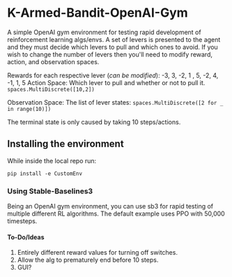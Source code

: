 # K-Armed-Bandit-OpenAI-Gym
A simple OpenAI gym environment for testing rapid development of reinforcement learning algs/envs. A set of levers is presented to the agent and they must decide which levers to pull and which ones to avoid. If you wish to change the number of levers then you'll need to modify reward, action, and observation spaces.

Rewards for each respective lever (*can be modified*): -3, 3, -2, 1 , 5, -2, 4, -1, 1, 5
Action Space: Which lever to pull and whether or not to pull it. ```spaces.MultiDiscrete([10,2])```

Observation Space: The list of lever states: ```spaces.MultiDiscrete([2 for _ in range(10)])```

The terminal state is only caused by taking 10 steps/actions.

## Installing the environment
While inside the local repo run:
```
pip install -e CustomEnv
```

### Using Stable-Baselines3
Being an OpenAI gym environment, you can use sb3 for rapid testing of multiple different RL algorithms. The default example uses PPO with 50,000 timesteps.

#### To-Do/Ideas
1. Entirely different reward values for turning off switches. 
2. Allow the alg to prematurely end before 10 steps.
3. GUI?

